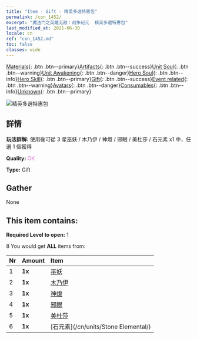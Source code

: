 ```yaml
---
title: "Item - Gift - 精英多選特惠包"
permalink: /con_1452/
excerpt: "魔法门之英雄无敌：战争纪元  精英多選特惠包"
last_modified_at: 2021-06-30
locale: cn
ref: "con_1452.md"
toc: false
classes: wide
---
```

 [Materials](/ItemsCN/){: .btn .btn--primary}[Artifacts](/ItemsCN/Artifacts/){: .btn .btn--success}[Unit Soul](/ItemsCN/UnitSoul/){: .btn .btn--warning}[Unit Awakening](/ItemsCN/UnitAwakening/){: .btn .btn--danger}[Hero Soul](/ItemsCN/HeroSoul/){: .btn .btn--info}[Hero Skill](/ItemsCN/HeroSkill/){: .btn .btn--primary}[Gift](/ItemsCN/Gift/){: .btn .btn--success}[Event related](/ItemsCN/Events/){: .btn .btn--warning}[Avatars](/ItemsCN/Avatars/){: .btn .btn--danger}[Consumables](/ItemsCN/Consumables/){: .btn .btn--info}[Unknown](/ItemsCN/Unknown/){: .btn .btn--primary}

 ![精英多選特惠包](/images/t/i_907066.png)

## 詳情
 **玩法詳解:** 使用後可從 3 星巫妖 / 木乃伊 / 神燈 / 邪眼 / 美杜莎 / 石元素 x1 中，任選 1 個獲得

 **Quality:** <span style="color: #DA70D6">OK</span>

 **Type:** Gift

## Gather

  None

## This item contains:

 **Required Level to open:** 1

 8 You would get **ALL** items  from:

  | Nr | Amount |     Item    |
  |:---|:-------|:------------|
  | 1 |  **1x** | [巫妖](/cn/units/Lich/) |  | 
  | 2 |  **1x** | [木乃伊](/cn/units/Mummy/) |  | 
  | 3 |  **1x** | [神燈](/cn/units/Genie/) |  | 
  | 4 |  **1x** | [邪眼](/cn/units/Beholder/) |  | 
  | 5 |  **1x** | [美杜莎](/cn/units/Medusa/) |  | 
  | 6 |  **1x** | [石元素](/cn/units/Stone Elemental/) |  | 
